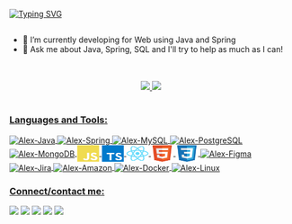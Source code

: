 [![Typing SVG](https://readme-typing-svg.herokuapp.com/?color=00bfbf&size=35&center=true&vCenter=true&width=1000&lines=Bem-vindo!;Alex+Katanosaka+Freitas;23+anos+de+idade;São+Paulo+-+SP;Desenvolvedor+Web+Full+Stack)](https://git.io/typing-svg)
##

- 🌱 I’m currently developing for Web using Java and Spring<br>
- 💬 Ask me about Java, Spring, SQL and I'll try to help as much as I can!<br><br><br>




<div align="center">
  <a href="https://github.com/alexkatanosaka">
  <img height="180em" src="https://github-readme-stats.vercel.app/api?username=alexkatanosaka&show_icons=true&theme=merko&include_all_commits=true&count_private=true"/>
  <img height="180em" src="https://github-readme-stats.vercel.app/api/top-langs/?username=alexkatanosaka&layout=compact&langs_count=7&theme=merko"/>
</div>
<div style="display: inline_block"><br>
  
 ### Languages and Tools:

  <img align="center" alt="Alex-Java" height="45" width="60" src="https://cdn.jsdelivr.net/gh/devicons/devicon/icons/java/java-original.svg">
  <img align="center" alt="Alex-Spring" height="30" width="40" src="https://cdn.jsdelivr.net/gh/devicons/devicon/icons/spring/spring-original.svg">
  <img align="center" alt="Alex-MySQL" height="45" width="60" src="https://cdn.jsdelivr.net/gh/devicons/devicon/icons/mysql/mysql-original-wordmark.svg">
  <img align="center" alt="Alex-PostgreSQL" height="45" width="60" src="https://cdn.jsdelivr.net/gh/devicons/devicon/icons/postgresql/postgresql-original-wordmark.svg">
  <img align="center" alt="Alex-MongoDB" height="45" width="60" src="https://cdn.jsdelivr.net/gh/devicons/devicon/icons/mongodb/mongodb-original-wordmark.svg">
  <img align="center" alt="Alex-Js" height="30" width="40" src="https://raw.githubusercontent.com/devicons/devicon/master/icons/javascript/javascript-plain.svg">
  <img align="center" alt="Alex-Ts" height="30" width="40" src="https://raw.githubusercontent.com/devicons/devicon/master/icons/typescript/typescript-plain.svg">
  <img align="center" alt="Alex-React" height="30" width="40" src="https://raw.githubusercontent.com/devicons/devicon/master/icons/react/react-original.svg">
  <img align="center" alt="Alex-HTML" height="30" width="40" src="https://raw.githubusercontent.com/devicons/devicon/master/icons/html5/html5-original.svg">
  <img align="center" alt="Alex-CSS" height="30" width="40" src="https://raw.githubusercontent.com/devicons/devicon/master/icons/css3/css3-original.svg">
  <img align="center" alt="Alex-Figma" height="30" width="40" src="https://cdn.jsdelivr.net/gh/devicons/devicon/icons/figma/figma-original.svg">
  <img align="center" alt="Alex-Jira" height="30" width="40" src="https://cdn.jsdelivr.net/gh/devicons/devicon/icons/jira/jira-original-wordmark.svg">
  <img align="center" alt="Alex-Amazon" height="60" width="80" src="https://cdn.jsdelivr.net/gh/devicons/devicon/icons/amazonwebservices/amazonwebservices-plain-wordmark.svg">
  <img align="center" alt="Alex-Docker" height="45" width="60" src="https://cdn.jsdelivr.net/gh/devicons/devicon/icons/docker/docker-original-wordmark.svg">
  <img align="center" alt="Alex-Linux" height="45" width="60" src="https://cdn.jsdelivr.net/gh/devicons/devicon/icons/linux/linux-original.svg">
  
  
  
  
  
  

  
  
            
          
 
          
  
  
  ### Connect/contact me:
 
<div> 
  <a href="https://www.linkedin.com/in/alex-katanosaka-freitas-237123199/" target="_blank"><img src="https://img.shields.io/badge/-LinkedIn-%230077B5?style=for-the-badge&logo=linkedin&logoColor=white" target="_blank"></a> 
  <a href="https://www.youtube.com/watch?v=NDV2LB-N-jg&t=1s&ab_channel=AlexKatanosaka" target="_blank"><img src="https://img.shields.io/badge/YouTube-FF0000?style=for-the-badge&logo=youtube&logoColor=white" target="_blank"></a>
  <a href="https://www.instagram.com/alexkatanosaka/" target="_blank"><img src="https://img.shields.io/badge/-Instagram-%23E4405F?style=for-the-badge&logo=instagram&logoColor=white" target="_blank"></a>
  <a href="https://wa.me/5511952414203" target="_blank"><img src="https://img.shields.io/badge/WhatsApp-25D366?style=for-the-badge&logo=whatsapp&logoColor=white" target="_blank"></a>  
  <a href = "mailto:alex.ka.freitas@gmail.com"><img src="https://img.shields.io/badge/Gmail-D14836?style=for-the-badge&logo=gmail&logoColor=white"></a>
 
 
</div>
